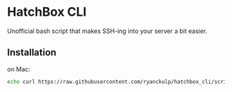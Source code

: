 # HatchBox CLI
Unofficial bash script that makes SSH-ing into your server a bit easier.

## Installation
on Mac:
```sh
echo curl https://raw.githubusercontent.com/ryanckulp/hatchbox_cli/script.sh >> ~/.bash_profile
```

